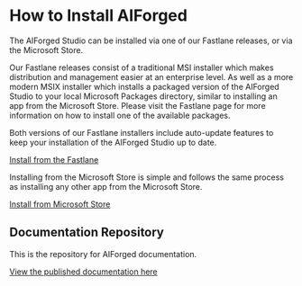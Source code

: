 # How to Install AIForged

The AIForged Studio can be installed via one of our Fastlane releases, or via the Microsoft Store.

Our Fastlane releases consist of a traditional MSI installer which makes distribution and management easier at an enterprise level. As well as a more modern MSIX installer which installs a packaged version of the AIForged Studio to your local Microsoft Packages directory, similar to installing an app from the Microsoft Store. Please visit the Fastlane page for more information on how to install one of the available packages.

Both versions of our Fastlane installers include auto-update features to keep your installation of the AIForged Studio up to date.

[Install from the Fastlane](https://aiforgedstorage.blob.core.windows.net/install/index.html)

Installing from the Microsoft Store is simple and follows the same process as installing any other app from the Microsoft Store.

[Install from Microsoft Store](https://apps.microsoft.com/store/detail/aiforged/9N9TV5K8F914)

## Documentation Repository

This is the repository for AIForged documentation.

[View the published documentation here](http://docs.aiforged.com)
